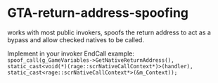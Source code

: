 # GTA-return-address-spoofing
works with most public invokers, spoofs the return address to act as a bypass and allow checked natives to be called.

Implement in your invoker EndCall example:</br>
`spoof_call(g_GameVariables->GetNativeReturnAddress(), static_cast<void(*)(rage::scrNativeCallContext*)>(handler), static_cast<rage::scrNativeCallContext*>(&m_Context));`
